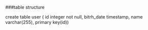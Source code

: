 ###table structure

create table user (
id integer not null,
bitrh_date timestamp,
name varchar(255),
primary key(id))